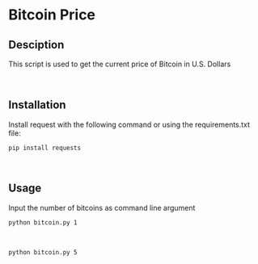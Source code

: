 # Bitcoin Price

## Desciption
This script is used to get the current price of Bitcoin in U.S. Dollars

<br>

## Installation

Install request with the following command or using the requirements.txt file:

```pip install requests```

<br>

## Usage
Input the number of bitcoins as command line argument

```python bitcoin.py 1```

<br>

```python bitcoin.py 5```